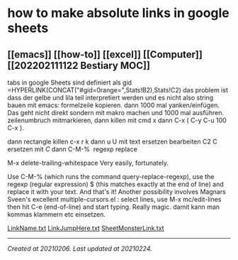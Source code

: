 # how to make absolute links in google sheets
 [[emacs]] [[how-to]] [[excel]] [[Computer]] [[202202111122 Bestiary MOC]] 
---



tabs in google Sheets sind definiert als gid
\=HYPERLINK(CONCAT("#gid=0range=",Stats!B2),Stats!C2)
das problem ist dass der gelbe und lila teil interpretiert werden und es nicht
also string bauen mit emacs:
formelzeile kopieren.
dann 1000 mal yanken/einfügen. Das geht nicht direkt sondern mit makro machen und 1000 mal ausführen.
zeilenumbruch mitmarkieren, dann killen mit cmd x
dann
C-x ( C-y C-u 100 C-x ).

dann rectangle killen c-x r k
dann u U mit text ersetzen bearbeiten C2 C ersetzen mit $C$
dann C-M-%  regexp replace

M-x delete-trailing-whitespace
Very easily, fortunately.

Use C-M-% (which runs the command query-replace-regexp), use the regexp (regular expression) $ (this matches exactly at the end of line) and replace it with your text. And that's it!
Another possibility involves Magnars Sveen's excellent multiple-cursors.el : select lines, use M-x mc/edit-lines then hit C-e (end-of-line) and start typing. Really magic.
damit kann man kommas klammern etc einsetzen.

[LinkName.txt](./resources/202102061833_how_to_make_absolute_links_in_google_sheets.resources/LinkName.txt)
[LinkJumpHere.txt](./resources/202102061833_how_to_make_absolute_links_in_google_sheets.resources/LinkJumpHere.txt)
[SheetMonsterLink.txt](./resources/202102061833_how_to_make_absolute_links_in_google_sheets.resources/SheetMonsterLink.txt)

---

_Created at 20210206._
_Last updated at 20210224._



